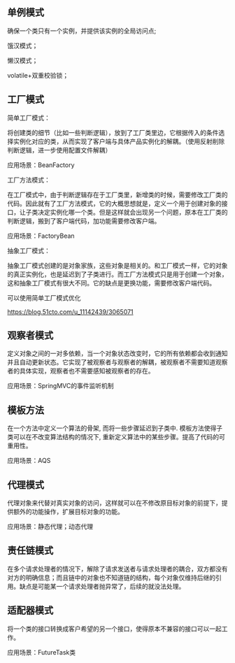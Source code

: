 ## 单例模式

确保一个类只有一个实例，并提供该实例的全局访问点;

饿汉模式；

懒汉模式；

volatile+双重校验锁；



## 工厂模式

简单工厂模式：

将创建类的细节（比如一些判断逻辑），放到了工厂类里边，它根据传入的条件选择实例化对应的类，从而实现了客户端与具体产品实例化的解耦。（使用反射削除判断逻辑，进一步使用配置文件解耦）

应用场景：BeanFactory

工厂方法模式：

在工厂模式中，由于判断逻辑存在于工厂类里，新增类的时候，需要修改工厂类的代码。因此就有了工厂方法模式，它的大概思想就是，定义一个用于创建对象的接口，让子类决定实例化哪一个类。但是这样就会出现另一个问题，原本在工厂类的判断逻辑，搬到了客户端代码，加功能需要修改客户端。

应用场景：FactoryBean

抽象工厂模式：

抽象工厂模式创建的是对象家族，这些对象是相关的。和工厂模式一样，它的对象的真正实例化，也是延迟到了子类进行。而工厂方法模式只是用于创建一个对象，这和抽象工厂模式有很大不同。它的缺点是更换功能，需要修改客户端代码。

可以使用简单工厂模式优化

https://blog.51cto.com/u_11142439/3065071



## 观察者模式

定义对象之间的一对多依赖，当一个对象状态改变时，它的所有依赖都会收到通知并且自动更新状态。它实现了被观察者与观察者的解耦，被观察者不需要知道观察者的具体实现，观察者也不需要感知被观察者的存在。

应用场景：SpringMVC的事件监听机制

## 模板方法

在一个方法中定义一个算法的骨架, 而将一些步骤延迟到子类中. 模板方法使得子类可以在不改变算法结构的情况下, 重新定义算法中的某些步骤。提高了代码的可重用性。

应用场景：AQS

## 代理模式

代理对象来代替对真实对象的访问，这样就可以在不修改原目标对象的前提下，提供额外的功能操作，扩展目标对象的功能。

应用场景：静态代理；动态代理

## 责任链模式

在多个请求处理者的情况下，解除了请求发送者与请求处理者的耦合，双方都没有对方的明确信息；而且链中的对象也不知道链的结构，每个对象仅维持后继的引用。缺点是可能某一个请求处理者抛异常了，后续的就没法处理。



## 适配器模式

将一个类的接口转换成客户希望的另一个接口，使得原本不兼容的接口可以一起工作。

应用场景：FutureTask类
